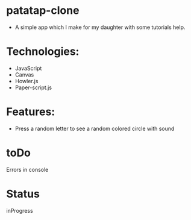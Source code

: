 # patatap-clone
- A simple app which I make for my daughter with some tutorials help.
  

# Technologies: 
- JavaScript
- Canvas
- Howler.js
- Paper-script.js

# Features:

- Press a random letter to see a random colored circle with sound

# toDo
Errors in console
# Status
inProgress

